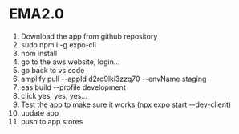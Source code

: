 # EMA2.0

1. Download the app from github repository
2. sudo npm i -g expo-cli
3. npm install
4. go to the aws website, login...
5. go back to vs code
6. amplify pull --appId d2rd9lki3zzq70 --envName staging
7. eas build --profile development
8. click yes, yes, yes...
9. Test the app to make sure it works (npx expo start --dev-client)
10. update app
11. push to app stores
